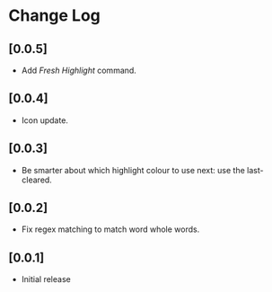 # Change Log

## [0.0.5]

- Add _Fresh Highlight_ command.

## [0.0.4]

- Icon update.

## [0.0.3]

- Be smarter about which highlight colour to use next: use the last-cleared.

## [0.0.2]

- Fix regex matching to match word whole words.

## [0.0.1]

- Initial release
